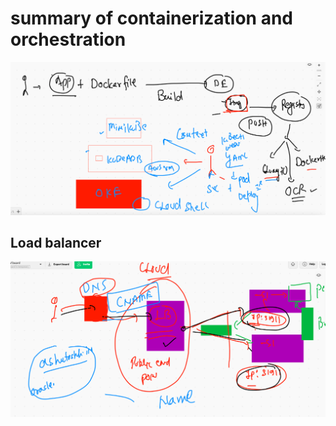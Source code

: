 # summary of containerization and orchestration 

<img src="sum.png">

## Load balancer 

<img src="overall.png">

